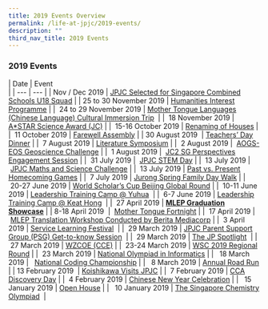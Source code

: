 ```yaml
---
title: 2019 Events Overview
permalink: /life-at-jpjc/2019-events/
description: ""
third_nav_title: 2019 Events
---
```

### **2019 Events**

| Date | Event  
 |
| --- | --- |
| Nov / Dec 2019 | [JPJC Selected for Singapore Combined Schools U18 Squad](https://staging.d1kt1aspitrtfv.amplifyapp.com/life-at-jpjc/2019-events/jpjc-student-u18-squad/) |
| 25 to 30 November 2019 | [Humanities Interest Programme](https://jpjc.moe.edu.sg/life-at-jpjc-1/2019-events/humanities-interest-programme) |
|  24 to 29 November 2019 | [Mother Tongue Languages (Chinese Language) C](https://jpjc.moe.edu.sg/life-at-jpjc-1/2019-events/mother-tongue-languages-chinese-language-cultural-immersion-trip)[ultural Immersion Trip](https://jpjc.moe.edu.sg//life-at-jpjc-1/2019-events/mother-tongue-languages-chinese-language-cultural-immersion-trip)  |
|  18 November 2019 | [A\*STAR Science Award (JC)](https://jpjc.moe.edu.sg/life-at-jpjc-1/2019-events/a-star-science-award-jc) |
|  15-16 October 2019 | [Renaming of Houses](https://jpjc.moe.edu.sg/life-at-jpjc-1/2019-events/renaming-of-houses) |
|  11 October 2019 | [Farewell Assembly](https://jpjc.moe.edu.sg/life-at-jpjc-1/2019-events/farewell-assembly) |
| 30 August 2019  | [Teachers’ Day Dinner](https://jpjc.moe.edu.sg/life-at-jpjc-1/2019-events/teachers-day-dinner) |
|  7 August 2019 | [Literature Symposium](https://jpjc.moe.edu.sg/life-at-jpjc-1/2019-events/literature-symposium) |
|  2 August 2019 |  [AOGS-EOS Geoscience Challenge](https://jpjc.moe.edu.sg/life-at-jpjc-1/2019-events/aogs-eos-geoscience-challenge) |
|  1 August 2019 |  [JC2 SG Perspectives Engagement Session](https://jpjc.moe.edu.sg/life-at-jpjc-1/2019-events/jc2-sg-perspectives-engagement-session) |
|  31 July 2019 |  [JPJC STEM Day](https://jpjc.moe.edu.sg/life-at-jpjc-1/2019-events/jpjc-stem-day) |
|  13 July 2019 |  [JPJC Maths and Science Challenge](https://jpjc.moe.edu.sg/life-at-jpjc-1/2019-events/jpjc-maths-and-science-challenge) |
|  13 July 2019 | [Past vs. Present Homecoming Games](https://jpjc.moe.edu.sg/life-at-jpjc-1/2019-events/past-vs-present-homecoming-games) |
|  7 July 2019 | [Jurong Spring Family Day Walk](https://jpjc.moe.edu.sg/life-at-jpjc-1/2019-events/jurong-spring-family-day-walk) |
|  20-27 June 2019 | [World Scholar’s Cup Beijing Global Round](https://jpjc.moe.edu.sg/life-at-jpjc-1/2019-events/world-scholar-s-cup-beijing-global-round) |
|  10-11 June 2019 | [Leadership Training Camp @ Yuhua](https://jpjc.moe.edu.sg/life-at-jpjc-1/2019-events/leadership-training-camp-at-yuhua)  |
|  6-7 June 2019 | [Leadership Training Camp @ Keat Hong](https://jpjc.moe.edu.sg/life-at-jpjc-1/2019-events/leadership-training-camp-at-keat-hong)  |
|  27 April 2019 | **[MLEP Graduation Showcase](https://jpjc.moe.edu.sg/life-at-jpjc-1/2019-events/mlep-graduation-showcase)** |
| 8-18 April 2019  |  [Mother Tongue Fortnight](https://jpjc.moe.edu.sg/life-at-jpjc-1/2019-events/mother-tongue-fortnight) |
|  17 April 2019 |  [MLEP Translation Workshop Conducted by Berita Mediacorp](https://jpjc.moe.edu.sg/life-at-jpjc-1/2019-events/mlep-translation-workshop-conducted-by-berita-mediacorp) |
|  3 April 2019 | [Service Learning Festival](https://jpjc.moe.edu.sg/life-at-jpjc-1/2019-events/service-learning-festival)  |
|  29 March 2019 | [JPJC Parent Support Group (PSG) Get-to-know Session](https://jpjc.moe.edu.sg/life-at-jpjc-1/2019-events/jpjc-parent-support-group-psg-get-to-know-session)  |
|  29 March 2019 | [The JP Spotlight](https://jpjc.moe.edu.sg/life-at-jpjc-1/2019-events/the-jp-spotlight)  |
|  27 March 2019 | [WZCOE (CCE)](https://jpjc.moe.edu.sg/life-at-jpjc-1/2019-events/wzcoe-cce) |
|  23-24 March 2019 | [WSC 2019 Regional Round](https://jpjc.moe.edu.sg/life-at-jpjc-1/2019-events/wsc-regional-round) |
|  23 March 2019 | [National Olympiad in Informatics](https://jpjc.moe.edu.sg/life-at-jpjc-1/2019-events/national-olympiad-in-informatics) |
|   18 March 2019 |   [National Coding Championship](https://jpjc.moe.edu.sg/life-at-jpjc-1/2019-events/national-coding-championship) |
|   8 March 2019 | [Annual Road Run](https://jpjc.moe.edu.sg/life-at-jpjc-1/2019-events/annual-road-run) |
| 13 February 2019  | [Koishikawa Visits JPJC](https://jpjc.moe.edu.sg/life-at-jpjc-1/2019-events/annual-road-run) |
|  7 February 2019 | [CCA Discovery Day](https://jpjc.moe.edu.sg/life-at-jpjc-1/2019-events/cca-discovery-day) |
|  4 February 2019 | [Chinese New Year Celebration](https://jpjc.moe.edu.sg/life-at-jpjc-1/2019-events/chinese-new-year-celebration) |
|   15 January 2019 | [Open House](https://jpjc.moe.edu.sg/life-at-jpjc-1/2019-events/open-house) |
|   10 January 2019 | [The Singapore Chemistry Olympiad](https://jpjc.moe.edu.sg/life-at-jpjc-1/2019-events/the-singapore-chemistry-olympiad)  |
